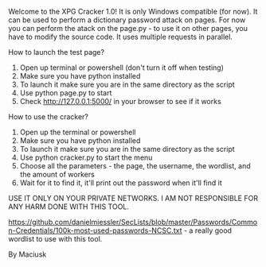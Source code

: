 Welcome to the XPG Cracker 1.0!
It is only Windows compatible (for now).
It can be used to perform a dictionary password attack on pages.
For now you can perform the atack on the page.py - to use it on other pages, you have to modify the source code.
It uses multiple requests in parallel.

How to launch the test page?
1. Open up terminal or powershell (don't turn it off when testing)
2. Make sure you have python installed
3. To launch it make sure you are in the same directory as the script
4. Use python page.py to start
5. Check http://127.0.0.1:5000/ in your browser to see if it works

How to use the cracker?
1. Open up the terminal or powershell
2. Make sure you have python installed
3. To launch it make sure you are in the same directory as the script
4. Use python cracker.py to start the menu
5. Choose all the parameters - the page, the username, the wordlist, and the amount of workers
6. Wait for it to find it, it'll print out the password when it'll find it

USE IT ONLY ON YOUR PRIVATE NETWORKS.
I AM NOT RESPONSIBLE FOR ANY HARM DONE WITH THIS TOOL.

https://github.com/danielmiessler/SecLists/blob/master/Passwords/Common-Credentials/100k-most-used-passwords-NCSC.txt - a really good wordlist to use with this tool.

By Maciusk
